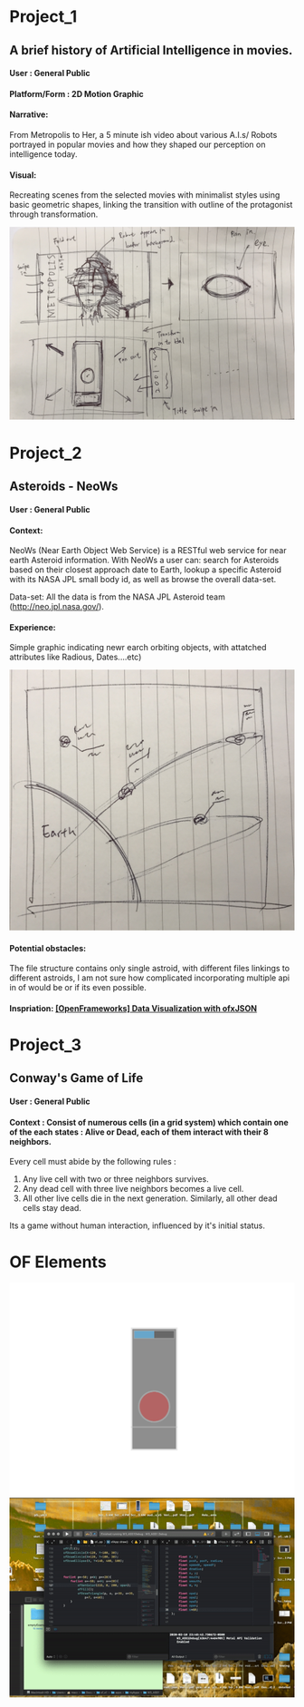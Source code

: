 # Project_1
## A brief history of Artificial Intelligence in movies.
#### User : General Public
#### Platform/Form : 2D Motion Graphic

#### Narrative:
From Metropolis to Her, a 5 minute ish video about various A.I.s/ Robots portrayed in popular movies and how they shaped our perception on intelligence today.

#### Visual:
Recreating scenes from the selected movies with minimalist styles using basic geometric shapes, linking the transition with outline of the protagonist through transformation.

![p1 illu](images/illu.png)


# Project_2
## Asteroids - NeoWs
#### User : General Public

#### Context:
NeoWs (Near Earth Object Web Service) is a RESTful web service for near earth Asteroid information. With NeoWs a user can: search for Asteroids based on their closest approach date to Earth, lookup a specific Asteroid with its NASA JPL small body id, as well as browse the overall data-set.

Data-set: All the data is from the NASA JPL Asteroid team (http://neo.jpl.nasa.gov/).

#### Experience:
Simple graphic indicating newr earch orbiting objects, with attatched attributes like Radious, Dates....etc) 

![p2](images/orbit.png)



#### Potential obstacles:
The file structure contains only single astroid, with different files linkings to different astroids, I am not sure how complicated incorporating multiple api in of would be or if its even possible. 

#### Inspriation: [[OpenFrameworks] Data Visualization with ofxJSON](https://vimeo.com/110925630)



# Project_3
## Conway's Game of Life
#### User : General Public
#### Context : Consist of numerous cells (in a grid system) which contain one of the each states : Alive or Dead, each of them interact with their 8 neighbors.
Every cell must abide by the following rules :
1. Any live cell with two or three neighbors survives.
2. Any dead cell with three live neighbors becomes a live cell.
3. All other live cells die in the next generation. Similarly, all other dead cells stay dead.

Its a game without human interaction, influenced by it's initial status.


# OF Elements
[![demo](images/demo.png)](https://www.youtube.com/watch?v=WRg_L3AxWU4)
![demo](images/demo.gif)
